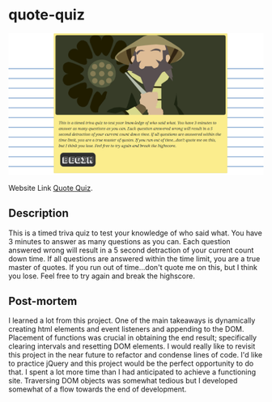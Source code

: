 # quote-quiz

 ![Website Screenshot](/Assets/img/website-screenshot.png)

 Website Link [Quote Quiz](https://vivid-green.github.io/quote-quiz/quotes-quiz "Quote Qize Website").

## Description
This is a timed triva quiz to test your knowledge of who said what. You have 3 minutes to answer as many questions as you can. Each question answered wrong will result in a 5 second detraction of your current count down time. If all questions are answered within the time limit, you are a true master of quotes. If you run out of time...don't quote me on this, but I think you lose. Feel free to try again and break the highscore.

## Post-mortem
I learned a lot from this project. One of the main takeaways is dynamically creating html elements and event listeners and appending to the DOM. Placement of functions was crucial in obtaining the end result; specifically clearing intervals and resetting DOM elements. I would really like to revisit this project in the near future to refactor and condense lines of code. I'd like to practice jQuery and this project would be the perfect opportunity to do that. I spent a lot more time than I had anticipated to achieve a functioning site. Traversing DOM objects was somewhat tedious but I developed somewhat of a flow towards the end of development. 
